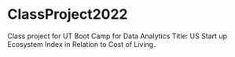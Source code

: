 # ClassProject2022
Class project for UT Boot Camp for Data Analytics
Title: US Start up Ecosystem Index in Relation to Cost of Living.
